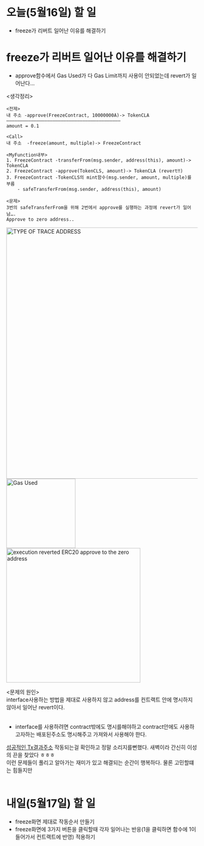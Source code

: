# 오늘(5월16일) 할 일

- freeze가 리버트 일어난 이유를 해결하기

# freeze가 리버트 일어난 이유를 해결하기

- approve함수에서 Gas Used가 다 Gas Limit까지 사용이 안되었는데 revert가 일어난다...

<생각정리>

```
<전제>
내 주소 -approve(FreezeContract, 10000000A)-> TokenCLA
——————————————————————————————————————————
amount = 0.1

<Call>
내 주소  -freeze(amount, multiple)-> FreezeContract

<MyFunction내부>
1. FreezeContract -transferFrom(msg.sender, address(this), amount)-> TokenCLA
2. FreezeContract -approve(TokenCLS, amount)-> TokenCLA (revert‼️)
3. FreezeContract -TokenCLS의 mint함수(msg.sender, amount, multiple)를 부름
	- safeTransferFrom(msg.sender, address(this), amount)

<문제>
3번의 safeTransferFrom을 위해 2번에서 approve를 실행하는 과정에 revert가 일어남….
Approve to zero address..
```
<img width="659" alt="TYPE OF TRACE ADDRESS" src="https://user-images.githubusercontent.com/95120267/168634534-183c5898-d71a-4e3c-875d-79a32465b41e.png">
<img width="182" alt="Gas Used" src="https://user-images.githubusercontent.com/95120267/168634547-dd796415-0ee9-456e-9d7b-83ae27fd78b3.png">
<img width="353" alt="execution reverted ERC20 approve to the zero address" src="https://user-images.githubusercontent.com/95120267/168634567-dadc9363-492e-4cce-a4c7-03c436d3adc8.png">


<문제의 원인> <br />
interface사용하는 방법을 제대로 사용하지 않고 address를 컨트랙트 안에 명시하지 않아서 일어난 revert이다. <br />
 <br />
- interface를 사용하려면 contract밖에도 명시를해야하고 contract안에도 사용하고자하는 배포된주소도 명시해주고 가져와서 사용해야 한다.

[성공적인 Tx결과주소](https://scope.klaytn.com/tx/0x9420bb62deeed3f9fbde49ae3af97e9c27104fa8993e850758520a9e09d4fc9f?tabId=tokenTransfer) 작동되는걸 확인하고 정말 소리지를뻔했다. 새벽이라 간신히 이성의 끈을 찾았다 ㅎㅎㅎ <br />
이런 문제들이 풀리고 알아가는 재미가 있고 해결되는 순간이 행복하다. 물론 고민할떄는 힘들지만<br />
<br />

# 내일(5월17일) 할 일

- freeze화면 제대로 작동순서 만들기
- freeze화면에 3가지 버튼을 클릭할때 각자 일어나는 반응(1을 클릭하면 함수에 1이들어가서 컨트랙트에 반영) 적용하기

